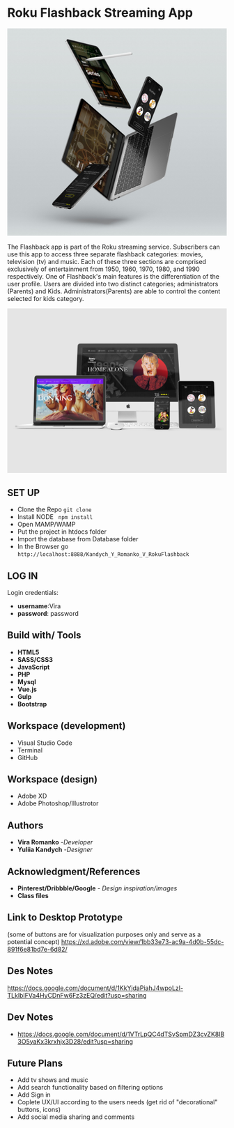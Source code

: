 # Roku Flashback Streaming App

![Image description](/images/Roku-Flasback.jpg)

The Flashback app is part of the Roku streaming service. Subscribers can use this app to access three separate flashback categories: movies, television (tv) and music. Each of these three sections are comprised exclusively of entertainment from 1950, 1960, 1970, 1980, and 1990 respectively.
One of Flashback's main features is the differentiation of the user profile. Users are divided into two distinct categories; administrators (Parents) and Kids. Administrators(Parents) are able to control the content selected for kids category.

![Image description](/images/Roku-Flasback_2.jpg)

## SET UP
* Clone the Repo ```git clone```
* Install NODE ``` npm install```
* Open MAMP/WAMP
* Put the project in htdocs folder
* Import the database from Database folder
* In the Browser go ``` http://localhost:8888/Kandych_Y_Romanko_V_RokuFlashback```

## LOG IN
 Login credentials: 
* **username**:Vira 
* **password**: password


## Build with/ Tools
* **HTML5**
* **SASS/CSS3**
* **JavaScript**
* **PHP**
* **Mysql**
* **Vue.js**
* **Gulp**
* **Bootstrap**

## Workspace (development)
* Visual Studio Code
* Terminal
* GitHub

## Workspace (design)
* Adobe XD
* Adobe Photoshop/Illustrotor

## Authors
* **Vira Romanko** -*Developer*
* **Yuliia Kandych** -*Designer*

## Acknowledgment/References

* **Pinterest/Dribbble/Google** - *Design inspiration/images* 
* **Class files**

## Link to Desktop Prototype  
(some of buttons are for visualization purposes only and serve as a potential concept)
https://xd.adobe.com/view/1bb33e73-ac9a-4d0b-55dc-891f6e81bd7e-6d82/

## Des Notes
https://docs.google.com/document/d/1KkYjdaPiahJ4wpoLzl-TLklbIFVa4HyCDnFw6Fz3zEQ/edit?usp=sharing

## Dev Notes
* https://docs.google.com/document/d/1VTrLpQC4dTSvSpmDZ3cvZK8lB3O5yaKx3krxhjx3D28/edit?usp=sharing

## Future Plans
* Add tv shows and music
* Add search functionality based on filtering options
* Add Sign in
* Coplete UX/UI according to the users needs (get rid of "decorational" buttons, icons)
* Add social media sharing and comments


